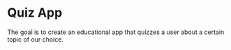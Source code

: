 # Quiz App

The goal is to create an educational app that quizzes a user about a certain topic of our choice.